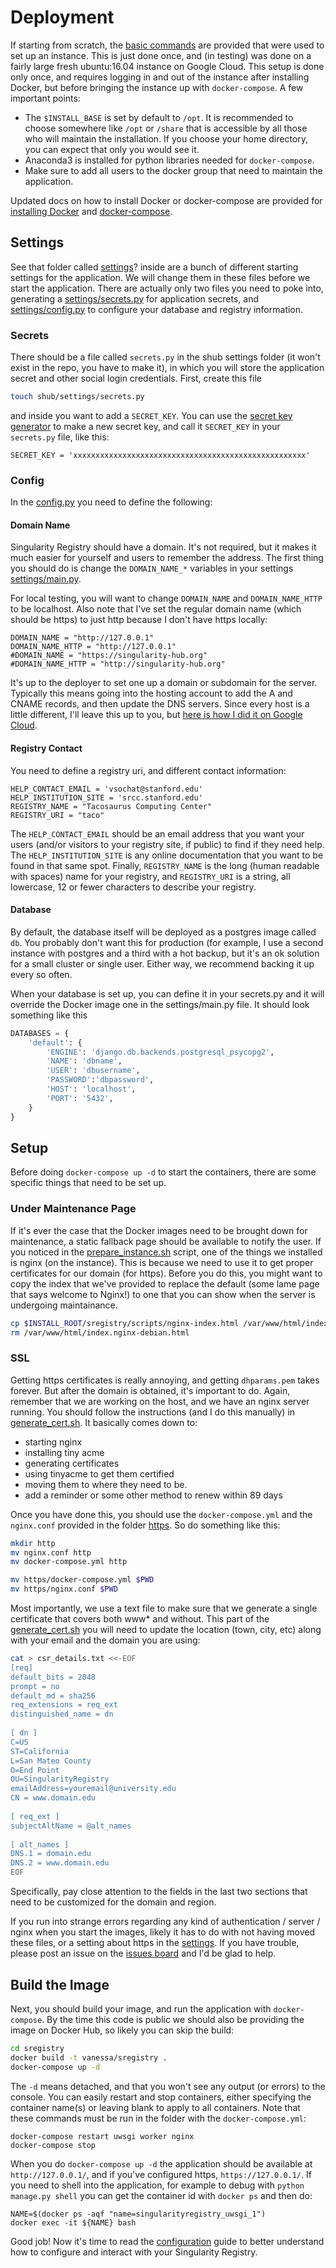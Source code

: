 # Deployment
If starting from scratch, the [basic commands](../scripts/prepare_instance.sh) are provided that were used to set up an instance. This is just done once, and (in testing) was done on a fairly large fresh ubuntu:16.04 instance on Google Cloud. This setup is done only once, and requires logging in and out of the instance after installing Docker, but before bringing the instance up with `docker-compose`. A few important points:

- The `$INSTALL_BASE` is set by default to `/opt`. It is recommended to choose somewhere like `/opt` or `/share` that is accessible by all those who will maintain the installation. If you choose your home directory, you can expect that only you would see it.
- Anaconda3 is installed for python libraries needed for `docker-compose`. 
- Make sure to add all users to the docker group that need to maintain the application.

Updated docs on how to install Docker or docker-compose are provided for [installing Docker](http://54.71.194.30:4111/engine/installation) and [docker-compose](http://54.71.194.30:4111/compose/install/).

## Settings
See that folder called [settings](../shub/settings)? inside are a bunch of different starting settings for the application. We will change them in these files before we start the application. There are actually only two files you need to poke into, generating a [settings/secrets.py](../shub/settings/secrets.py) for application secrets, and [settings/config.py](../shub/settings/config.py) to configure your database and registry information.

### Secrets
There should be a file called `secrets.py` in the shub settings folder (it won't exist in the repo, you have to make it), in which you will store the application secret and other social login credentials. First, create this file

```bash
touch shub/settings/secrets.py
```

and inside you want to add a `SECRET_KEY`. You can use the [secret key generator](http://www.miniwebtool.com/django-secret-key-generator/) to make a new secret key, and call it `SECRET_KEY` in your `secrets.py` file, like this:

```      
SECRET_KEY = 'xxxxxxxxxxxxxxxxxxxxxxxxxxxxxxxxxxxxxxxxxxxxxxxxxxxx'
```

### Config
In the [config.py](../shub/settings/config.py) you need to define the following:


#### Domain Name
Singularity Registry should have a domain. It's not required, but it makes it much easier for yourself and users to remember the address. The first thing you should do is change the `DOMAIN_NAME_*` variables in your settings [settings/main.py](../shub/settings/main.py).

For local testing, you will want to change `DOMAIN_NAME` and `DOMAIN_NAME_HTTP` to be localhost. Also note that I've set the regular domain name (which should be https) to just http because I don't have https locally:

```
DOMAIN_NAME = "http://127.0.0.1"
DOMAIN_NAME_HTTP = "http://127.0.0.1"
#DOMAIN_NAME = "https://singularity-hub.org"
#DOMAIN_NAME_HTTP = "http://singularity-hub.org"
```

It's up to the deployer to set one up a domain or subdomain for the server. Typically this means going into the hosting account to add the A and CNAME records, and then update the DNS servers. Since every host is a little different, I'll leave this up to you, but [here is how I did it on Google Cloud](https://cloud.google.com/dns/quickstart).


#### Registry Contact
You need to define a registry uri, and different contact information:

```
HELP_CONTACT_EMAIL = 'vsochat@stanford.edu'
HELP_INSTITUTION_SITE = 'srcc.stanford.edu'
REGISTRY_NAME = "Tacosaurus Computing Center"
REGISTRY_URI = "taco"
```

The `HELP_CONTACT_EMAIL` should be an email address that you want your users (and/or visitors to your registry site, if public) to find if they need help. The `HELP_INSTITUTION_SITE` is any online documentation that you want to be found in that same spot. Finally, `REGISTRY_NAME` is the long (human readable with spaces) name for your registry, and `REGISTRY_URI` is a string, all lowercase, 12 or fewer characters to describe your registry.


#### Database
By default, the database itself will be deployed as a postgres image called `db`. You probably don't want this for production (for example, I use a second instance with postgres and a third with a hot backup, but it's an ok solution for a small cluster or single user. Either way, we recommend backing it up every so often.

When your database is set up, you can define it in your secrets.py and it will override the Docker image one in the settings/main.py file. It should look something like this

```python
DATABASES = {
    'default': {
        'ENGINE': 'django.db.backends.postgresql_psycopg2',
        'NAME': 'dbname',
        'USER': 'dbusername',
        'PASSWORD':'dbpassword',
        'HOST': 'localhost',
        'PORT': '5432',
    }
}
```





## Setup
Before doing `docker-compose up -d` to start the containers, there are some specific things that need to be set up.

### Under Maintenance Page
If it's ever the case that the Docker images need to be brought down for maintenance, a static fallback page should be available to notify the user. If you noticed in the [prepare_instance.sh](../scripts/prepare_instance.sh) script, one of the things we installed is nginx (on the instance). This is because we need to use it to get proper certificates for our domain (for https). Before you do this, you might want to copy the index that we've provided to replace the default (some lame page that says welcome to Nginx!) to one that you can show when the server is undergoing maintainance.

```bash
cp $INSTALL_ROOT/sregistry/scripts/nginx-index.html /var/www/html/index.html
rm /var/www/html/index.nginx-debian.html
```

### SSL
Getting https certificates is really annoying, and getting `dhparams.pem` takes forever. But after the domain is obtained, it's important to do. Again, remember that we are working on the host, and we have an nginx server running. You should follow the instructions (and I do this manually) in [generate_cert.sh](../scripts/generate_cert.sh). It basically comes down to:

 - starting nginx
 - installing tiny acme
 - generating certificates
 - using tinyacme to get them certified
 - moving them to where they need to be.
 - add a reminder or some other method to renew within 89 days

Once you have done this, you should use the `docker-compose.yml` and the `nginx.conf` provided in the folder [https](https). So do something like this:

```bash
mkdir http
mv nginx.conf http
mv docker-compose.yml http

mv https/docker-compose.yml $PWD
mv https/nginx.conf $PWD
```

Most importantly, we use a text file to make sure that we generate a single certificate that covers both www* and without. This part of the [generate_cert.sh](../scripts/generate_cert.sh) you will need to update the location (town, city, etc) along with your email and the domain you are using:

```bash
cat > csr_details.txt <<-EOF
[req]
default_bits = 2048
prompt = no
default_md = sha256
req_extensions = req_ext
distinguished_name = dn
 
[ dn ]
C=US
ST=California
L=San Mateo County
O=End Point
OU=SingularityRegistry
emailAddress=youremail@university.edu
CN = www.domain.edu
 
[ req_ext ]
subjectAltName = @alt_names
 
[ alt_names ]
DNS.1 = domain.edu
DNS.2 = www.domain.edu
EOF
```

Specifically, pay close attention to the fields in the last two sections that need to be customized for the domain and region.

If you run into strange errors regarding any kind of authentication / server / nginx when you start the images, likely it has to do with not having moved these files, or a setting about https in the [settings](../shub/settings). If you have trouble, please post an issue on the [issues board](https://www.github.com/singularityhub/sregistry/issues) and I'd be glad to help.


## Build the Image
Next, you should build your image, and run the application with `docker-compose`. By the time this code is public we should also be providing the image on Docker Hub, so likely you can skip the build:

```bash
cd sregistry
docker build -t vanessa/sregistry .
docker-compose up -d
```

The `-d` means detached, and that you won't see any output (or errors) to the console. You can easily restart and stop containers, either specifying the container name(s) or leaving blank to apply to all containers. Note that these commands must be run in the folder with the `docker-compose.yml`:

```
docker-compose restart uwsgi worker nginx
docker-compose stop
```

When you do `docker-compose up -d` the application should be available at `http://127.0.0.1/`, and if you've configured https, `https://127.0.0.1/`. If you need to shell into the application, for example to debug with `python manage.py shell` you can get the container id with `docker ps` and then do:

```
NAME=$(docker ps -aqf "name=singularityregistry_uwsgi_1")
docker exec -it ${NAME} bash
```

Good job! Now it's time to read the [configuration](config.md) guide to better understand how to configure and interact with your Singularity Registry.
